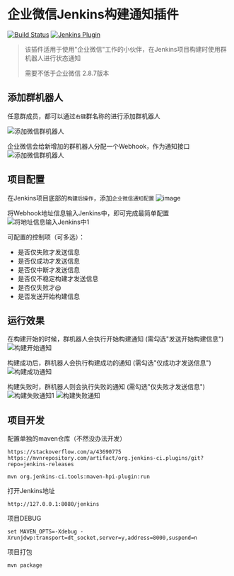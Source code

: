 # 企业微信Jenkins构建通知插件

[![Build Status](https://ci.jenkins.io/buildStatus/icon?job=Plugins%2Fqy-wechat-notification-plugin%2Fmaster)](https://ci.jenkins.io/job/Plugins/job/qy-wechat-notification-plugin/job/master/)
[![Jenkins Plugin](https://img.shields.io/jenkins/plugin/v/qy-wechat-notification.svg)](https://plugins.jenkins.io/qy-wechat-notification)

> 该插件适用于使用"企业微信"工作的小伙伴，在Jenkins项目构建时使用群机器人进行状态通知
>
> 需要不低于企业微信 2.8.7版本

## 添加群机器人

任意群成员，都可以通过`右键`群名称的进行添加群机器人

![添加微信群机器人](https://user-images.githubusercontent.com/16626084/113484812-ddcf5300-94dc-11eb-83ee-9ed7ced2b3f4.png)


企业微信会给新增加的群机器人分配一个Webhook，作为通知接口
![添加微信群机器人](https://user-images.githubusercontent.com/16626084/113484800-ce500a00-94dc-11eb-9727-de9e1581ee4e.png)


## 项目配置

在Jenkins项目底部的`构建后操作`，添加`企业微信通知配置`
![image](https://user-images.githubusercontent.com/16626084/113484817-e758bb00-94dc-11eb-9c80-a08c800c09ae.png)



将Webhook地址信息输入Jenkins中，即可完成最简单配置
![将地址信息输入Jenkins中1](https://user-images.githubusercontent.com/16626084/113484741-8204ca00-94dc-11eb-8add-d81941987a4d.png)


可配置的控制项（可多选）：
- 是否仅失败才发送信息
- 是否仅成功才发送信息
- 是否仅中断才发送信息
- 是否仅不稳定构建才发送信息
- 是否仅失败才@
- 是否发送开始构建信息

## 运行效果

在构建开始的时候，群机器人会执行开始构建通知 (需勾选"发送开始构建信息")
![构建开始通知](https://user-images.githubusercontent.com/16626084/113484863-26870c00-94dd-11eb-91fc-b6cbe3aee0d5.png)


构建成功后，群机器人会执行构建成功的通知 (需勾选"仅成功才发送信息")
![构建成功通知](https://user-images.githubusercontent.com/16626084/113484867-2be45680-94dd-11eb-8b04-415cabd1e4b1.png)


构建失败时，群机器人则会执行失败的通知 (需勾选"仅失败才发送信息")
![构建失败通知1](https://user-images.githubusercontent.com/16626084/113484762-9cd73e80-94dc-11eb-829e-f5edc3bb1720.png)
![构建失败通知](https://user-images.githubusercontent.com/16626084/113484873-37d01880-94dd-11eb-84d3-8f4548754c50.png)




## 项目开发

配置单独的maven仓库（不然没办法开发）
```
https://stackoverflow.com/a/43690775
https://mvnrepository.com/artifact/org.jenkins-ci.plugins/git?repo=jenkins-releases
```

```
mvn org.jenkins-ci.tools:maven-hpi-plugin:run
```

打开Jenkins地址
```
http://127.0.0.1:8080/jenkins
```

项目DEBUG
````
set MAVEN_OPTS=-Xdebug -Xrunjdwp:transport=dt_socket,server=y,address=8000,suspend=n
````

项目打包
````
mvn package
````
